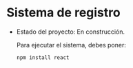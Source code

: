 <h1> Sistema de registro</h1>

- Estado del proyecto: En construcción.

  Para ejecutar el sistema, debes poner:

  ```npm install react```
  
